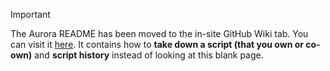 

> [!IMPORTANT]  
> The Aurora README has been moved to the in-site GitHub Wiki tab. You can visit it [here](https://github.com/HeartOfIrons/Aurora/wiki). It contains how to **take down a script (that you own or co-own)** and **script history** instead of looking at this blank page.
